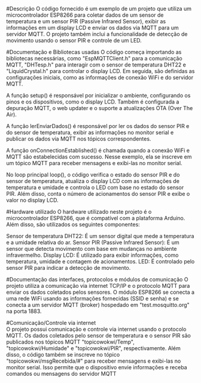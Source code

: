 #Descrição
O código fornecido é um exemplo de um projeto que utiliza um microcontrolador ESP8266 para coletar dados de um sensor de temperatura e um sensor PIR (Passive Infrared Sensor), exibir as informações em um display LCD e enviar os dados via MQTT para um servidor MQTT. O projeto também inclui a funcionalidade de detecção de movimento usando o sensor PIR e controle de um LED.

#Documentação e Bibliotecas usadas
O código começa importando as bibliotecas necessárias, como "EspMQTTClient.h" para a comunicação MQTT, "DHTesp.h" para interagir com o sensor de temperatura DHT22 e "LiquidCrystal.h" para controlar o display LCD. Em seguida, são definidas as configurações iniciais, como as informações de conexão WiFi e do servidor MQTT.

A função setup() é responsável por inicializar o ambiente, configurando os pinos e os dispositivos, como o display LCD. Também é configurada a depuração MQTT, o web updater e o suporte a atualizações OTA (Over The Air).

A função lerEnviarDados() é responsável por ler os dados do sensor PIR e do sensor de temperatura, exibir as informações no monitor serial e publicar os dados via MQTT nos tópicos correspondentes.

A função onConnectionEstablished() é chamada quando a conexão WiFi e MQTT são estabelecidas com sucesso. Nesse exemplo, ela se inscreve em um tópico MQTT para receber mensagens e exibi-las no monitor serial.

No loop principal loop(), o código verifica o estado do sensor PIR e do sensor de temperatura, atualiza o display LCD com as informações de temperatura e umidade e controla o LED com base no estado do sensor PIR. Além disso, conta o número de acionamentos do sensor PIR e exibe o valor no display LCD.

#Hardware utilizado
O hardware utilizado neste projeto é o microcontrolador ESP8266, que é compatível com a plataforma Arduino. Além disso, são utilizados os seguintes componentes:

Sensor de temperatura DHT22: É um sensor digital que mede a temperatura e a umidade relativa do ar.
Sensor PIR (Passive Infrared Sensor): É um sensor que detecta movimento com base em mudanças no ambiente infravermelho.
Display LCD: É utilizado para exibir informações, como temperatura, umidade e contagem de acionamentos.
LED: É controlado pelo sensor PIR para indicar a detecção de movimento.

#Documentação das interfaces, protocolos e módulos de comunicação
O projeto utiliza a comunicação via internet TCP/IP e o protocolo MQTT para enviar os dados coletados pelos sensores. O módulo ESP8266 se conecta a uma rede WiFi usando as informações fornecidas (SSID e senha) e se conecta a um servidor MQTT (broker) hospedado em "test.mosquitto.org" na porta 1883.

#Comunicação/Controle via internet  
O projeto possui comunicação e controle via internet usando o protocolo MQTT. Os dados coletados pelo sensor de temperatura e o sensor PIR são publicados nos tópicos MQTT "topicowokwi/Temp", "topicowokwi/Humidade" e "topicowokwi/PIR", respectivamente. Além disso, o código também se inscreve no tópico "topicowokwi/msgRecebida/#" para receber mensagens e exibi-las no monitor serial. Isso permite que o dispositivo envie informações e receba comandos ou mensagens do servidor MQTT
